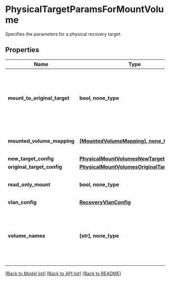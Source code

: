 # PhysicalTargetParamsForMountVolume

Specifies the parameters for a physical recovery target.

## Properties
Name | Type | Description | Notes
------------ | ------------- | ------------- | -------------
**mount_to_original_target** | **bool, none_type** | Specifies whether to mount to the original target. If true, originalTargetConfig must be specified. If false, newTargetConfig must be specified. | 
**mounted_volume_mapping** | [**[MountedVolumeMapping], none_type**](MountedVolumeMapping.md) | Specifies the mapping of original volumes and mounted volumes | [optional] [readonly] 
**new_target_config** | [**PhysicalMountVolumesNewTargetConfig**](PhysicalMountVolumesNewTargetConfig.md) |  | [optional] 
**original_target_config** | [**PhysicalMountVolumesOriginalTargetConfig**](PhysicalMountVolumesOriginalTargetConfig.md) |  | [optional] 
**read_only_mount** | **bool, none_type** | Specifies whether to perform a read-only mount. Default is false. | [optional] 
**vlan_config** | [**RecoveryVlanConfig**](RecoveryVlanConfig.md) |  | [optional] 
**volume_names** | **[str], none_type** | Specifies the names of volumes that need to be mounted. If this is not specified then all volumes that are part of the source VM will be mounted on the target VM. | [optional] 

[[Back to Model list]](../README.md#documentation-for-models) [[Back to API list]](../README.md#documentation-for-api-endpoints) [[Back to README]](../README.md)


